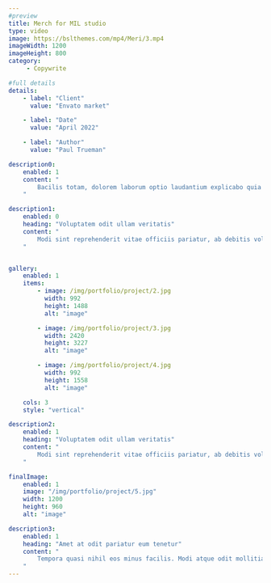 ```yaml
---
#preview
title: Merch for MIL studio
type: video
image: https://bslthemes.com/mp4/Meri/3.mp4
imageWidth: 1200
imageHeight: 800
category:
     - Copywrite

#full details
details:
    - label: "Client"
      value: "Envato market"

    - label: "Date"
      value: "April 2022"

    - label: "Author"
      value: "Paul Trueman"

description0:
    enabled: 1
    content: "
        Bacilis totam, dolorem laborum optio laudantium explicabo quia ea. Officia beatae excepturi adipisci? Nobis consequatur ullam officiis adipisci assumenda, voluptas optio, commodi, soluta itaque error consectetur cupiditate vero voluptatem architecto blanditiis quidem amet. Quod ipsam consequuntur distinctio velit sed ipsum quisquam, itaque placeat error non animi quam aut similique nulla ab. Quaerat dicta, dolores veritatis magnam. Totam error aspernatur ipsa? Officia doloribus, non perspiciatis, aspernatur a numquam pariatur reprehenderit, incidunt fugiat modi nam. Repudiandae obcaecati excepturi, autem dicta tempore qui consequatur quisquam architecto dolorem voluptates.
    "

description1:
    enabled: 0
    heading: "Voluptatem odit ullam veritatis"
    content: "
        Modi sint reprehenderit vitae officiis pariatur, ab debitis voluptate ea eius assumenda beatae, tempora, dolores deserunt, ipsam ipsum! Quod ipsam consequuntur distinctio velit sed ipsum quisquam, itaque placeat error non animi quam aut similique nulla ab. Quaerat dicta, dolores veritatis magnam quae aut omnis in porro.
    "


gallery: 
    enabled: 1
    items:
        - image: /img/portfolio/project/2.jpg
          width: 992
          height: 1488
          alt: "image"

        - image: /img/portfolio/project/3.jpg
          width: 2420
          height: 3227
          alt: "image"

        - image: /img/portfolio/project/4.jpg
          width: 992
          height: 1558
          alt: "image"

    cols: 3
    style: "vertical"

description2:
    enabled: 1
    heading: "Voluptatem odit ullam veritatis"
    content: "
        Modi sint reprehenderit vitae officiis pariatur, ab debitis voluptate ea eius assumenda beatae, tempora, dolores deserunt, ipsam ipsum! Quod ipsam consequuntur distinctio velit sed ipsum quisquam, itaque placeat error non animi quam aut similique nulla ab. Quaerat dicta, dolores veritatis magnam quae aut omnis in porro.
    "

finalImage:
    enabled: 1
    image: "/img/portfolio/project/5.jpg"
    width: 1200
    height: 960    
    alt: "image"

description3:
    enabled: 1
    heading: "Amet at odit pariatur eum tenetur"
    content: "
        Tempora quasi nihil eos minus facilis. Modi atque odit mollitia, molestias eum inventore, minima distinctio laborum asperiores odio sit fuga rem, totam error aspernatur ipsa? Officia doloribus, non perspiciatis, aspernatur a numquam pariatur reprehenderit, incidunt fugiat modi nam. <b>Repudiandae obcaecati</b> excepturi, autem dicta tempore qui consequatur quisquam architecto dolorem voluptates nihil est ex perferendis eligendi laboriosam maxime placeat doloribus et reprehenderit beatae tempora numquam harum expedita! Amet at odit pariatur eum tenetur ratione
    "
---
```

